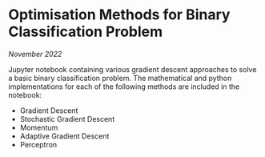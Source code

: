 # Optimisation Methods for Binary Classification Problem
_November 2022_

Jupyter notebook containing various gradient descent approaches to solve a basic binary classification problem.
The mathematical and python implementations for each of the following methods are included in the notebook:

* Gradient Descent
* Stochastic Gradient Descent
* Momentum
* Adaptive Gradient Descent
* Perceptron

